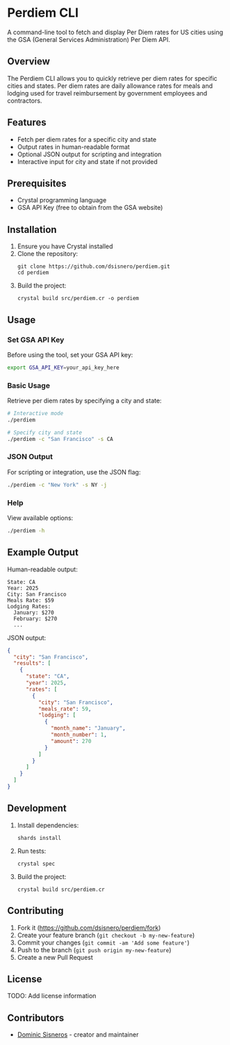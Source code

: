 # Perdiem CLI

A command-line tool to fetch and display Per Diem rates for US cities using the GSA (General Services Administration) Per Diem API.

## Overview

The Perdiem CLI allows you to quickly retrieve per diem rates for specific cities and states. Per diem rates are daily allowance rates for meals and lodging used for travel reimbursement by government employees and contractors.

## Features

- Fetch per diem rates for a specific city and state
- Output rates in human-readable format
- Optional JSON output for scripting and integration
- Interactive input for city and state if not provided

## Prerequisites

- Crystal programming language
- GSA API Key (free to obtain from the GSA website)

## Installation

1. Ensure you have Crystal installed
2. Clone the repository:
   ```
   git clone https://github.com/dsisnero/perdiem.git
   cd perdiem
   ```
3. Build the project:
   ```
   crystal build src/perdiem.cr -o perdiem
   ```

## Usage

### Set GSA API Key

Before using the tool, set your GSA API key:
```bash
export GSA_API_KEY=your_api_key_here
```

### Basic Usage

Retrieve per diem rates by specifying a city and state:
```bash
# Interactive mode
./perdiem

# Specify city and state
./perdiem -c "San Francisco" -s CA
```

### JSON Output

For scripting or integration, use the JSON flag:
```bash
./perdiem -c "New York" -s NY -j
```

### Help

View available options:
```bash
./perdiem -h
```

## Example Output

Human-readable output:
```
State: CA
Year: 2025
City: San Francisco
Meals Rate: $59
Lodging Rates:
  January: $270
  February: $270
  ...
```

JSON output:
```json
{
  "city": "San Francisco",
  "results": [
    {
      "state": "CA",
      "year": 2025,
      "rates": [
        {
          "city": "San Francisco",
          "meals_rate": 59,
          "lodging": [
            {
              "month_name": "January",
              "month_number": 1,
              "amount": 270
            }
          ]
        }
      ]
    }
  ]
}
```

## Development

1. Install dependencies:
   ```
   shards install
   ```

2. Run tests:
   ```
   crystal spec
   ```

3. Build the project:
   ```
   crystal build src/perdiem.cr
   ```

## Contributing

1. Fork it (<https://github.com/dsisnero/perdiem/fork>)
2. Create your feature branch (`git checkout -b my-new-feature`)
3. Commit your changes (`git commit -am 'Add some feature'`)
4. Push to the branch (`git push origin my-new-feature`)
5. Create a new Pull Request

## License

TODO: Add license information

## Contributors

- [Dominic Sisneros](https://github.com/dsisnero) - creator and maintainer
